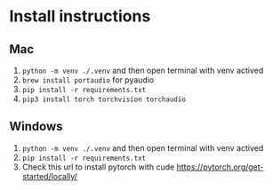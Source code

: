 # Install instructions

## Mac

1. `python -m venv ./.venv` and then open terminal with venv actived
2. `brew install portaudio` for pyaudio
3. `pip install -r requirements.txt`
4. `pip3 install torch torchvision torchaudio`

## Windows

1. `python -m venv ./.venv` and then open terminal with venv actived
2. `pip install -r requirements.txt`
3. Check this url to install pytorch with cude https://pytorch.org/get-started/locally/

